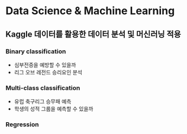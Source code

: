 # Data Science & Machine Learning
## Kaggle 데이터를 활용한 데이터 분석 및 머신러닝 적용
### Binary classification
- 심부전증을 예방할 수 있을까
- 리그 오브 레전드 승리요인 분석
### Multi-class classification
- 유럽 축구리그 승무패 예측
- 학생의 성적 그룹을 예측할 수 있을까
### Regression
